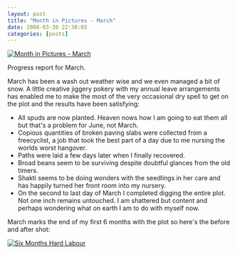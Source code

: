 ```yaml
---
layout: post
title: "Month in Pictures - March"
date: 2008-03-30 22:38:03
categories: [posts]
---
```


[![Month in Pictures - March](https://farm4.static.flickr.com/3239/2375322110_4a28ef7ed9.jpg)](https://www.flickr.com/photos/warriorwomen/2375322110/)

Progress report for March.

March has been a wash out weather wise and we even managed a bit of snow. A little creative jiggery pokery with my annual leave arrangements has enabled me to make the most of the very occasional dry spell to get on the plot and the results have been satisfying:

- All spuds are now planted. Heaven nows how I am going to eat them all but that's a problem for June, not March.
- Copious quantities of broken paving slabs were collected from a freecyclist, a job that took the best part of a day due to me nursing the worlds worst hangover.
- Paths were laid a few days later when I finally recovered.
- Broad beans seem to be surviving despite doubtful glances from the old timers.
- Shakti seems to be doing wonders with the seedlings in her care and has happily turned her front room into my nursery.
- On the second to last day of March I completed digging the entire plot. Not one inch remains untouched. I am shattered but content and perhaps wondering what on earth I am to do with myself now.

March marks the end of my first 6 months with the plot so here's the before and after shot:

[![Six Months Hard Labour](https://farm4.static.flickr.com/3103/2375295764_007be805a6.jpg)](https://www.flickr.com/photos/warriorwomen/2375295764/)
